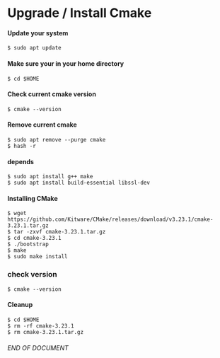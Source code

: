 # Upgrade / Install Cmake

#### Update your system
```
$ sudo apt update
```

#### Make sure your in your home directory
```
$ cd $HOME
```

#### Check current cmake version
```
$ cmake --version
```


#### Remove current cmake
```
$ sudo apt remove --purge cmake
$ hash -r
```

#### depends
```
$ sudo apt install g++ make
$ sudo apt install build-essential libssl-dev
```
#### Installing CMake
```
$ wget https://github.com/Kitware/CMake/releases/download/v3.23.1/cmake-3.23.1.tar.gz
$ tar -zxvf cmake-3.23.1.tar.gz
$ cd cmake-3.23.1
$ ./bootstrap
$ make
$ sudo make install
```

### check version
```
$ cmake --version
```

#### Cleanup
```
$ cd $HOME
$ rm -rf cmake-3.23.1
$ rm cmake-3.23.1.tar.gz
```

###### END OF DOCUMENT
